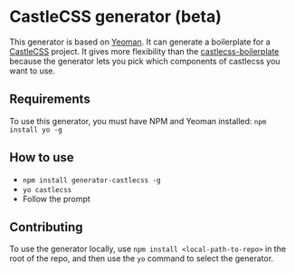 # CastleCSS generator (beta)
This generator is based on [Yeoman](http://yeoman.io). It can generate a boilerplate for a 
[CastleCSS](https://github.com/CastleCSS/) project. It gives more flexibility than the 
[castlecss-boilerplate](https://github.com/CastleCSS/castlecss-boilerplate/) because the generator
lets you pick which components of castlecss you want to use.

## Requirements
To use this generator, you must have NPM and Yeoman installed: ```npm install yo -g```

## How to use
- ```npm install generator-castlecss -g```
- ```yo castlecss```
- Follow the prompt

## Contributing
To use  the generator locally, use ```npm install <local-path-to-repo>``` in the root of the repo, and then
 use the ```yo``` command to select the generator.
